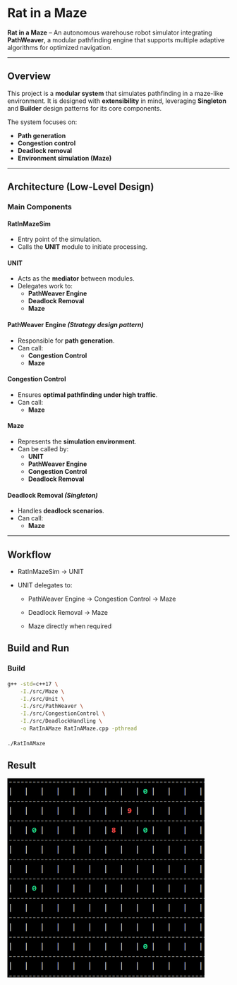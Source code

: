 # Rat in a Maze

**Rat in a Maze** – An autonomous warehouse robot simulator integrating **PathWeaver**, a modular pathfinding engine that supports multiple adaptive algorithms for optimized navigation.  

---

## Overview

This project is a **modular system** that simulates pathfinding in a maze-like environment. It is designed with **extensibility** in mind, leveraging **Singleton** and **Builder** design patterns for its core components.  

The system focuses on:
-  **Path generation**
-  **Congestion control**
-  **Deadlock removal**
-  **Environment simulation (Maze)**

---

## Architecture (Low-Level Design)

### Main Components

#### **RatInMazeSim**
- Entry point of the simulation.  
- Calls the **UNIT** module to initiate processing.  

#### **UNIT**
- Acts as the **mediator** between modules.  
- Delegates work to:
  - **PathWeaver Engine**
  - **Deadlock Removal**
  - **Maze**

#### **PathWeaver Engine** *(Strategy design pattern)*
- Responsible for **path generation**.  
- Can call:
  - **Congestion Control**
  - **Maze**

#### **Congestion Control**
- Ensures **optimal pathfinding under high traffic**.  
- Can call:
  - **Maze**

#### **Maze**
- Represents the **simulation environment**.  
- Can be called by:
  - **UNIT**
  - **PathWeaver Engine**
  - **Congestion Control**
  - **Deadlock Removal**

#### **Deadlock Removal** *(Singleton)*
- Handles **deadlock scenarios**.  
- Can call:
  - **Maze**

---

## Workflow

- RatInMazeSim -> UNIT

- UNIT delegates to:

    - PathWeaver Engine -> Congestion Control -> Maze

    - Deadlock Removal -> Maze

    - Maze directly when required


## Build and Run

### Build
```bash
g++ -std=c++17 \
    -I./src/Maze \
    -I./src/Unit \
    -I./src/PathWeaver \
    -I./src/CongestionControl \
    -I./src/DeadlockHandling \
    -o RatInAMaze RatInAMaze.cpp -pthread

./RatInAMaze
```

## Result

![robot in action](https://github.com/Mac16661/RatInAMaze/blob/main/RobotInAction.png?raw=true)

